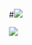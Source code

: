 
#<a href="https://sites.google.com/site/knuscislab/home" target="_blank"><img src="https://img.shields.io/badge/aboutdotme-333333?style=for-the-badge&logoColor=white"/></a>

<img src="https://capsule-render.vercel.app/api?type=waving&color=auto&height=200&section=header&text=SCISLAB&fontSize=90" />



<!--
**KNUSCISLAB/KNUSCISLAB** is a ✨ _special_ ✨ repository because its `README.md` (this file) appears on your GitHub profile.

Here are some ideas to get you started:

- 🔭 I’m currently working on ...
- 🌱 I’m currently learning ...
- 👯 I’m looking to collaborate on ...
- 🤔 I’m looking for help with ...
- 💬 Ask me about ...
- 📫 How to reach me: ...
- 😄 Pronouns: ...
- ⚡ Fun fact: ...
-->
